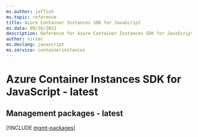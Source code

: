```yaml
---
ms.author: jeffish
ms.topic: reference
title: Azure Container Instances SDK for JavaScript
ms.data: 09/16/2022
description: Reference for Azure Container Instances SDK for JavaScript
author: xirzec
ms.devlang: javascript
ms.service: containerinstances
---
```

# Azure Container Instances SDK for JavaScript - latest

## Management packages - latest
[!INCLUDE [mgmt-packages](container-instances-mgmt-index.md)]